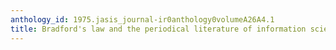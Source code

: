 ```yaml
---
anthology_id: 1975.jasis_journal-ir0anthology0volumeA26A4.1
title: Bradford's law and the periodical literature of information science
---
```

